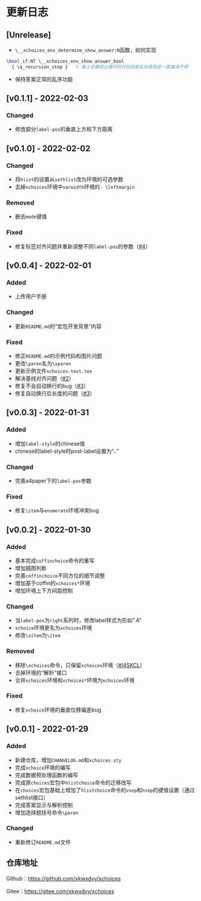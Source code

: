 # 更新日志
## [Unrelease]
- `\__xchoices_env_determine_show_answer:N`函数，如何实现
```tex
\bool_if:NT \__xchoices_env_show_answer_bool
  { \q_recursion_stop }   % 看上去像停止循环的代码但是实际使用会一直编译不停
```
- 保持答案正常的乱序功能

## [v0.1.1] - 2022-02-03
### Changed
- 修改部分`label-pos`的垂直上方和下方距离

## [v0.1.0] - 2022-02-02
### Changed
- 将`hlist`的设置从`sethlist`改为环境的可选参数
- 去掉`xchoices`环境中`varwidth`环境的`- \leftmargin`

### Removed
- 删去`mode`键值

### Fixed
- 修复标签对齐问题并重新调整不同`label-pos`的参数（[#4](https://github.com/xkwxdyy/xchoices/issues/4)）

## [v0.0.4] - 2022-02-01
### Added
- 上传用户手册
### Changed
- 更新`README.md`的“宏包开发背景”内容
### Fixed
- 修正`README.md`的示例代码和图片问题
- 更改`\paren`名为`\xparen`
- 更新示例文件`xchoices-test.tex`
- 解决基线对齐问题（[#2](https://github.com/xkwxdyy/xchoices/issues/2)）
- 修复不会自动换行的bug（[#3](https://github.com/xkwxdyy/xchoices/issues/3)）
- 修复自动换行后长度的问题（[#3](https://github.com/xkwxdyy/xchoices/issues/3)）

## [v0.0.3] - 2022-01-31
### Added
- 增加`label-style`的chinese值
- chinese的label-style时post-label设置为“、”

### Changed
- 完善a4paper下的`label-pos`参数

### Fixed
- 修复`\item`与`enumerate`环境冲突bug

## [v0.0.2] - 2022-01-30
### Added
- 基本完成`coffinchoice`命令的重写
- 增加插图判断
- 完善`coffinchoice`不同方位的细节调整
- 增加基于coffin的`xchoices*`环境
- 增加环境上下方间距控制

### Changed
- 当`label-pos`为`right`系列时，修改label样式为形如".A"
- `xchoice`环境更名为`xchoices`环境
- 修改`\xitem`为`\item`

### Removed
- 移除`\xchoices`命令，只保留`xchoices`环境（[#I4SKCL](https://gitee.com/xkwxdyy/xchoices/issues/I4SKCL)）
- 去掉环境的“解析”接口
- 合并`xchoices`环境和`xchoices*`环境为`xchoices`环境

### Fixed
- 修复`xchoice`环境的垂直位移偏差bug

## [v0.0.1] - 2022-01-29

### Added

- 新建仓库，增加`CHANGELOG.md`和`xchoices.sty`
- 完成`xchoice`环境的编写
- 完成数据预处理函数的编写
- 完成原`choices`宏包中`hlistchoice`命令的迁移改写
- 在`choices`宏包基础上增加了`hlistchoice`命令的`vsep`和`hsep`的键值设置（通过sethlist接口）
- 完成答案显示与解析控制
- 增加选择题括号命令`\paren`

### Changed
- 重新修订`README.md`文件

## 仓库地址

Github：https://github.com/xkwxdyy/xchoices

Gitee：https://gitee.com/xkwxdyy/xchoices

